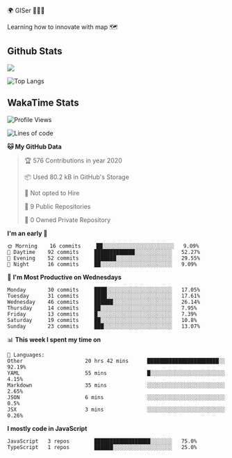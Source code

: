 🌍 GISer 👨🏻‍💻

Learning how to innovate with map 🗺

## Github Stats

![](https://github-readme-stats.vercel.app/api?username=lkcozy&show_icons=true&theme=tokyonight&hide_title=true)

![Top Langs](https://github-readme-stats.vercel.app/api/top-langs/?username=lkcozy&layout=compact&theme=tokyonight)

## WakaTime Stats

<!--START_SECTION:waka-->
![Profile Views](http://img.shields.io/badge/Profile%20Views-21-blue)

![Lines of code](https://img.shields.io/badge/From%20Hello%20World%20I've%20written-300620%20Lines%20of%20code-blue)

**🐱 My GitHub Data** 

> 🏆 576 Contributions in year 2020
 > 
> 📦 Used 80.2 kB in GitHub's Storage 
 > 
> 🚫 Not opted to Hire
 > 
> 📜 9 Public Repositories 
 > 
> 🔑 0 Owned Private Repository 
 > 
**I'm an early 🐤** 

```text
🌞 Morning    16 commits     ██░░░░░░░░░░░░░░░░░░░░░░░   9.09% 
🌆 Daytime    92 commits     █████████████░░░░░░░░░░░░   52.27% 
🌃 Evening    52 commits     ███████░░░░░░░░░░░░░░░░░░   29.55% 
🌙 Night      16 commits     ██░░░░░░░░░░░░░░░░░░░░░░░   9.09%

```
📅 **I'm Most Productive on Wednesdays** 

```text
Monday       30 commits     ████░░░░░░░░░░░░░░░░░░░░░   17.05% 
Tuesday      31 commits     ████░░░░░░░░░░░░░░░░░░░░░   17.61% 
Wednesday    46 commits     ██████░░░░░░░░░░░░░░░░░░░   26.14% 
Thursday     14 commits     ██░░░░░░░░░░░░░░░░░░░░░░░   7.95% 
Friday       13 commits     █░░░░░░░░░░░░░░░░░░░░░░░░   7.39% 
Saturday     19 commits     ██░░░░░░░░░░░░░░░░░░░░░░░   10.8% 
Sunday       23 commits     ███░░░░░░░░░░░░░░░░░░░░░░   13.07%

```


📊 **This week I spent my time on** 

```text
💬 Languages: 
Other                    20 hrs 42 mins      ███████████████████████░░   92.19% 
YAML                     55 mins             █░░░░░░░░░░░░░░░░░░░░░░░░   4.15% 
Markdown                 35 mins             ░░░░░░░░░░░░░░░░░░░░░░░░░   2.65% 
JSON                     6 mins              ░░░░░░░░░░░░░░░░░░░░░░░░░   0.5% 
JSX                      3 mins              ░░░░░░░░░░░░░░░░░░░░░░░░░   0.26%

```

**I mostly code in JavaScript** 

```text
JavaScript   3 repos        ██████████████████░░░░░░░   75.0% 
TypeScript   1 repos        ██████░░░░░░░░░░░░░░░░░░░   25.0%

```



<!--END_SECTION:waka-->
